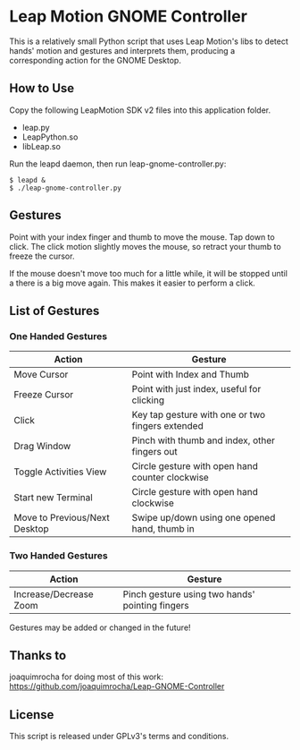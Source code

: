# Leap Motion GNOME Controller

This is a relatively small Python script that uses Leap Motion's libs to
detect hands' motion and gestures and interprets them, producing a
corresponding action for the GNOME Desktop.


## How to Use

Copy the following LeapMotion SDK v2 files into this application folder.
* leap.py
* LeapPython.so
* libLeap.so

Run the leapd daemon, then run leap-gnome-controller.py:
```
$ leapd &
$ ./leap-gnome-controller.py
```

## Gestures

Point with your index finger and thumb to move the mouse.
Tap down to click.
The click motion slightly moves the mouse, so retract your thumb to freeze the cursor.

If the mouse doesn't move too much for a little while, it will be stopped
until a there is a big move again. This makes it easier to perform a click.



## List of Gestures


### One Handed Gestures
| Action                        | Gesture                                         |
| ------------------------------|-------------------------------------------------|
| Move Cursor                   | Point with Index and Thumb                      |
| Freeze Cursor                 | Point with just index, useful for clicking      |
| Click                         | Key tap gesture with one or two fingers extended|
| Drag Window                   | Pinch with thumb and index, other fingers out   |
| Toggle Activities View        | Circle gesture with open hand counter clockwise |
| Start new Terminal            | Circle gesture with open hand clockwise         |
| Move to Previous/Next Desktop | Swipe up/down using one opened hand, thumb in   |

### Two Handed Gestures
| Action                        | Gesture                                         |
| ------------------------------|-------------------------------------------------|
| Increase/Decrease Zoom        | Pinch gesture using two hands' pointing fingers |

Gestures may be added or changed in the future!


## Thanks to
joaquimrocha for doing most of this work:
https://github.com/joaquimrocha/Leap-GNOME-Controller

## License

This script is released under GPLv3's terms and conditions.
